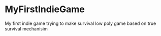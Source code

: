 # MyFirstIndieGame
 My first indie game trying to make survival low poly game based on true survival mechanisim 
